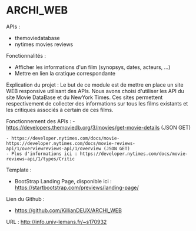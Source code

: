 # ARCHI_WEB
APIs :
  - themoviedatabase
  - nytimes movies reviews
  
 Fonctionnalités :
  - Afficher les informations d'un film (synopsys, dates, acteurs, ...)
  - Mettre en lien la cratique correspondante
  
 Explication du projet :
    Le but de ce module est de mettre en place un site WEB responsive utilisant des APIs. Nous avons choisi d'utiliser les API du site Movie DataBase et du NewYork Times. Ces sites permettent respectivement de collecter des informations sur tous les films existants et les critiques associés à certain de ces films.
  
  Fonctionnement des APIs :
    - https://developers.themoviedb.org/3/movies/get-movie-details (JSON GET)
    
    - https://developer.nytimes.com/docs/movie-https://developer.nytimes.com/docs/movie-reviews-api/1/overviewreviews-api/1/overview (JSON GET)
    - Plus d'informations ici : https://developer.nytimes.com/docs/movie-reviews-api/1/types/Critic
    
Template :
- BootStrap Landing Page, disponible ici : https://startbootstrap.com/previews/landing-page/

Lien du Github : 
 - https://github.com/KillianDEUX/ARCHI_WEB

URL : http://info.univ-lemans.fr/~s170932
